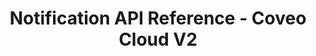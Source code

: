 ---
layout: redoc_page
title: Notification API Reference - Coveo Cloud V2
categories: api_docs
apiId: Notification
swagger: ../../api_docs/Notification.yml
ghPagesSiteName: /cloudv2-docs-site
---